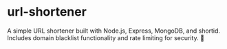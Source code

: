 # url-shortener
A simple URL shortener built with Node.js, Express, MongoDB, and shortid. Includes domain blacklist functionality and rate limiting for security. 🚀
